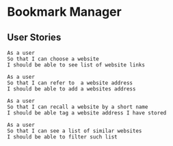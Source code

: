 # Bookmark Manager

User Stories
------------

    As a user
    So that I can choose a website
    I should be able to see list of website links

    As a user
    So that I can refer to  a website address
    I should be able to add a websites address

    As a user
    So that I can recall a website by a short name
    I should be able tag a website address I have stored

    As a user
    So that I can see a list of similar websites
    I should be able to filter such list
